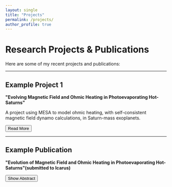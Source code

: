 ```yaml
---
layout: single
title: "Projects"
permalink: /projects/
author_profile: true
---
```


# Research Projects & Publications

Here are some of my recent projects and publications:

---

## Example Project 1

**"Evolving Magnetic Field and Ohmic Heating in Photoevaporating Hot-Saturns"**

A project using MESA to model ohmic heating, with self-consistent magnetic field dynamo calculations, in Saturn-mass exoplanets.

<button class="btn btn--primary" type="button" onclick="this.nextElementSibling.style.display='block'; this.style.display='none';">
  Read More
</button>

<div style="display:none;">
  <p>
  In this project, we reevaluated ohmic heating as a valuable mechamism for radial inflation of expoplanetary models, specifically with a full magnetic field profile. This allowed for the first and accurate assessment of the dynamo region and subsequently and convective flux regions, in which we use to calculate the evolution B field dip values seen in my other repository. 
  </p>
  <p>
  Tools: Python, MESA (Modules for Experiments in Stellar Astrophysics), FORTRAN, 
  </p>
</div>

---

## Example Publication

**"Evolution of Magnetic Field and Ohmic Heating in Photoevaporating Hot-Saturns"(submitted to Icarus)**

<button class="btn btn--primary" type="button" onclick="this.nextElementSibling.style.display='block'; this.style.display='none';">
  Show Abstract
</button>

<div style="display:none;">
  <p>
  Abstract goes here… soon 
  </p>
</div>
